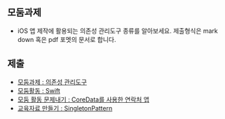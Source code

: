 ## 모둠과제

* iOS 앱 제작에 활용되는 의존성 관리도구 종류를 알아보세요. 제출형식은 mark down 혹은 pdf 포멧의 문서로 합니다.

## 제출
* [모둠과제 : 의존성 관리도구](DepencencyManager.md)
* [모둠활동 : Swift](groupWork)
* [모둠 활동 문제내기 : CoreData를 사용한 연락처 앱](GroupAssignment)
* [교육자료 만들기 : SingletonPattern](SingletonPattern.md)


